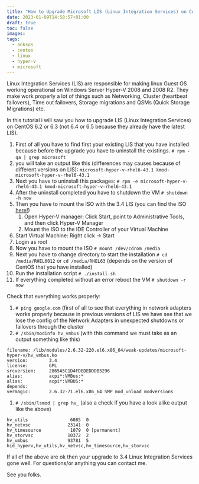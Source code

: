 ```yaml
---
title: "How to Upgrade Microsoft LIS (Linux Integration Services) on CentOS 6.2/6.3"
date: 2023-01-09T14:58:57+01:00
draft: true
toc: false
images:
tags:
  - anksos
  - centos
  - linux
  - hyper-v
  - microsoft
---
```


Linux Integration Services (LIS) are responsible for making linux Guest OS working operational on Windows Server Hyper-V 2008 and 2008 R2. They make work properly a lot of things such as Networking, Cluster (heartbeat failovers), Time out failovers, Storage migrations and QSMs (Quick Storage Migrations) etc.

In this tutorial i will saw you how to upgrade LIS (Linux Integration Services) on CentOS 6.2 or 6.3 (not 6.4 or 6.5 because they already have the latest LIS).

1. First of all you have to find first your existing LIS that you have installed because before the upgrade you have to uninstall the existings. `# rpm -qa | grep microsoft` 
1.  you will take an output like this (differences may causes because of different versions on LIS): `microsoft-hyper-v-rhel6-43.1 kmod-microsoft-hyper-v-rhel6-43.1` 
1. Next you have to uninstall this packages: `# rpm -e microsoft-hyper-v-rhel6-43.1 kmod-microsoft-hyper-v-rhel6-43.1` 
1. After the uninstall completed you have to shutdown the VM `# shutdown -h now` 
1. Then you have to mount the ISO with the 3.4 LIS (you can find the ISO [here!](http://www.microsoft.com/en-us/download/confirmation.aspx?id=34603)) 
    1. Open Hyper-V manager: Click Start, point to Administrative Tools, and then click Hyper-V Manager 
    1. Mount the ISO to the IDE Controller of your Virtual Machine 
1. Start Virtual Machine: Right click -> Start 
1. Login as root 
1. Now you have to mount the ISO `# mount /dev/cdrom /media` 
1. Next you have to change directory to start the installation `# cd /media/RHEL6012` or `cd /media/RHEL63` (depends on the version of CentOS that you have installed) 
1. Run the installation script `# ./install.sh` 
1. If everything completed without an error reboot the VM `# shutdown -r now`

Check that everything works properly:

1. `# ping google.com` (first of all to see that everything in network adapters works properly because in previous versions of LIS we have see that we lose the config of the Network Adapters in unexpected shutdowns or failovers through the cluster 
1. `# /sbin/modinfo hv_vmbus` (with this command we must take as an output something like this) 
``` shell
filename: /lib/modules/2.6.32-220.el6.x86_64/weak-updates/microsoft-hyper-v/hv_vmbus.ko 
version:        3.4 
license:        GPL 
srcversion:     2865A5C1D4FDEDEDDDB3296 
alias:          acpi*:VMBus:* 
alias:          acpi*:VMBUS:* 
depends: 
vermagic:       2.6.32-71.el6.x86_64 SMP mod_unload modversions
```
1. `# /sbin/lsmod | grep hv_` (also a check if you have a look alike output like the above) 
``` shell
hv_utils                6085  0 
hv_netvsc              23141  0 
hv_timesource           1079  0 [permanent] 
hv_storvsc             10372  2 
hv_vmbus               93781  5 hid_hyperv,hv_utils,hv_netvsc,hv_timesource,hv_storvsc
```

If all of the above are ok then your upgrade to 3.4 Linux Integration Services gone well. For questions/or anything you can contact me.

See you folks.
